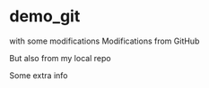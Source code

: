 # demo_git
with some modifications
Modifications from GitHub

But also from my local repo

Some extra info
